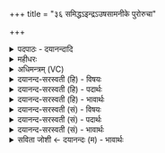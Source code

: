 +++
title = "३६ समिद्धऽइन्द्रऽउषसामनीके पुरोरुचा"

+++
<details><summary>पदपाठः - दयानन्दादि</summary>

समि॑द्ध॒ इति॒ सम्ऽइ॑द्धः। इन्द्रः॑। उ॒षसा॑म्। अनी॑के। पु॒रो॒रुचेति॑ पुरः॒ऽरुचा॑। पू॒र्व॒कृदिति॑ पूर्व॒ऽकृत्। व॒वृ॒धा॒नऽइति॑ ववृधा॒नः। त्रि॒भिरिति॑ त्रि॒ऽभिः। दे॒वैः। त्रि॒ꣳशता॑। वज्र॑बाहुरिति॒ वज्र॑ऽबाहुः। ज॒घान॑। वृ॒त्रम्। वि। दुरः॑। व॒वा॒र॒। ३६।
</details>

<details><summary>महीधरः</summary>

म० एकस्यामृचि नराशंसतनूनपातौ । प्रचेताः प्रकृष्टं चेतो ज्ञानमस्य स प्रचेताः कर्मज्ञाता यजमानस्तमिन्द्रं प्रतियजति प्रत्यहं यजति । तं कम् । य ईदृशः नराशंसः नरैर्ऋत्विग्भिरा समन्तात् शस्यते शस्त्रैः स्तूयते स नराशंसः । यद्वा 'नरा अस्मिन्नासीनाः शंसन्ति' (निरु० ८ । ६) इति यास्कोक्तेर्नराशंसो यज्ञः तद्रूपस्तद्वान्वा । यज्ञस्य धाम :स्थानं प्रतिमिमानः मिमीते मिमानः प्रतिगणयन् । यज्ञस्थानानि जानन्नित्यर्थः । एकः-प्रतिमिमान इत्यनेन संबध्यतेऽपरो यजतीत्यनेन । तथा शूरः शौर्यवान् । तनूनपात् तनोति. विस्तारयति सृष्टिं तनूः प्रजापतिर्मरीचिस्तस्य नपात् पौत्रः। कश्यपात्मज इत्यर्थः । यद्वा तनूं शरीरं न पातयति रक्षति जाठराग्निरूपेणेति तनूनपात् अग्निस्तद्रूपः । यद्वा तनोति भोगानिति तनूः गौस्तस्या नपात् पौत्रं घृतम् । गोः पयो जायते । पयस आज्यमिति घृतरूपस्तद्वान् वा । गोभिर्वपावान् - पशुसंबन्धिनीभिर्वपावान् वपायुक्तः मधुना मधुस्वादोपेतेन घृतेन समञ्जन् हवींषि भक्षयन् हिरण्यैः पश्ववदानभूतैः । चन्द्री चन्द्रं सुवर्णमस्यास्तीति चन्द्री ॥ ३७॥  
अष्टत्रिंशी।
</details>

<details><summary>अधिमन्त्रम् (VC)</summary>

- इन्द्रो देवता
- आङ्गिरस ऋषिः
- त्रिष्टुप्
- धैवतः
</details>

<details><summary>दयानन्द-सरस्वती (हि) - विषयः</summary>

फिर उसी विषय को अगले मन्त्र में कहा है ॥
</details>

<details><summary>दयानन्द-सरस्वती (हि) - पदार्थः</summary>

पदार्थान्वयभाषाः -  हे विद्वन् ! (पूर्वकृत्) पूर्व करनेहारा (वावृधानः) बढ़ता हुआ (वज्रबाहुः) जिसके हाथ में वज्र है, वह (उषसाम्) प्रभात वेलाओं की (अनीके) सेना में जैसे (पुरोरुचा) प्रथम विथुरी हुई दीप्ति से (समिद्धः) प्रकाशित हुआ (इन्द्रः) सूर्य्य (त्रिभिः) तीन अधिक (त्रिंशता) तीस (देवैः) पृथिवी आदि दिव्य पदार्थों के साथ वर्त्तमान हुआ (वृत्रम्) मेघ को (जघान) मारता है, (दुरः) द्वारों को (वि, ववार) प्रकाशित करता है, वैसे अत्यन्त बलयुक्त योद्धाओं के साथ शत्रुओं को मार कर विद्या और धर्म के द्वारों को प्रकाशित कर ॥३६ ॥
</details>

<details><summary>दयानन्द-सरस्वती (हि) - भावार्थः</summary>

भावार्थभाषाः -  इस मन्त्र में वाचकलुप्तोपमालङ्कार है। विद्वान् लोग सूर्य के समान विद्या धर्म के प्रकाशक हों, विद्वानों के साथ शान्ति, प्रीति से सत्य और असत्य के विवेक के लिये संवाद कर अच्छे प्रकार निश्चय करके सब मनुष्यों को संशयरहित करें ॥३६ ॥
</details>

<details><summary>दयानन्द-सरस्वती (सं) - विषयः</summary>

पुनस्तमेव विषयमाह ॥
</details>

<details><summary>दयानन्द-सरस्वती (सं) - पदार्थः</summary>

पदार्थान्वयभाषाः -  हे विद्वन् ! पूर्वकृद्वावृधानो वज्रबाहुः सन्नुषसामनीके यथा पुरोरुचा समिद्ध इन्द्रस्त्रिभिरधिकैः त्रिंशता देवैः सह वर्त्तमानः सन् वृत्रं जघान दुरो वि ववार तथातिबलैर्योद्धृभिः सह शत्रून् हत्वा विद्याधर्मद्वाराणि प्रकाशितानि कुरु ॥३६ ॥
</details>

<details><summary>दयानन्द-सरस्वती (सं) - भावार्थः</summary>

भावार्थभाषाः -  अत्र वाचकलुप्तोपमालङ्कारः। विद्वांसः सूर्यवद्विद्याधर्मप्रकाशकाः स्युर्विद्वद्भिः सह शान्त्या प्रीत्या सत्याऽसत्ययोर्विवेकाय संवादान् कृत्वा सुनिश्चित्य सर्वान्निःसंशयाञ्जनान् कुर्युः ॥३६ ॥
</details>

<details><summary>सविता जोशी ← दयानन्दः (म) - भावार्थः</summary>

भावार्थभाषाः -  या मंत्रात वाचकलुप्तोपमालंकार आहे. विद्वान लोकांनी सूर्याप्रमाणे विद्या व धर्माचा प्रसार करावा. शांती व प्रेम यासाठी विद्वानांबरोबर सत्या-सत्याचा विवेकपूर्ण संवाद करावा व चांगल्याप्रकारे निश्चय करून सर्व माणसांना संशयरहित बनवावे.
</details>